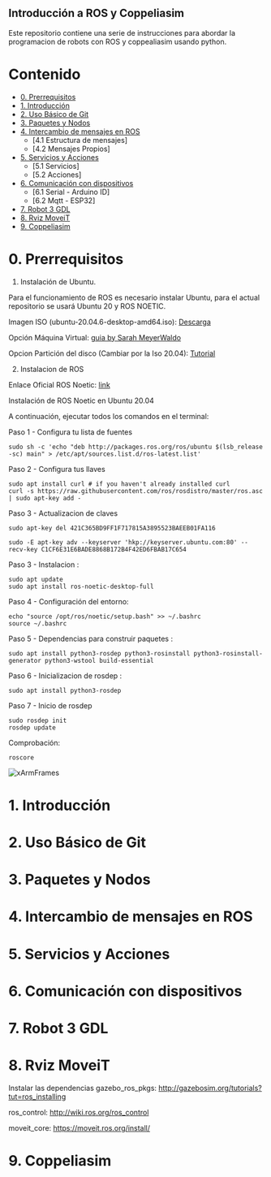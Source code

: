 ## Introducción a ROS y Coppeliasim

Este repositorio contiene una serie de instrucciones para abordar la programacion de robots con ROS y coppealiasim usando python.

# Contenido
* [0. Prerrequisitos ](#0.-Prerrequisitos )
* [1. Introducción](#1-Introducción)
* [2. Uso Básico de Git ](#2-Uso-Básico-de-Git)
* [3. Paquetes y Nodos ](#3-Paquetes-y-Nodos)
* [4. Intercambio de mensajes en ROS](#4-Intercambio-de-mensajes-en-ROS)
    * [4.1 Estructura de mensajes] 
    * [4.2 Mensajes Propios]
* [5. Servicios y Acciones](#5.-Servicios-y-Acciones)
    * [5.1 Servicios]
    * [5.2 Acciones]
* [6. Comunicación con dispositivos](#6.-Comunicación-con-dispositivos)
    * [6.1 Serial - Arduino ID]
    * [6.2 Mqtt - ESP32]
* [7. Robot 3 GDL](#7.-Robot-3-GDL)
* [8. Rviz MoveiT](#8.-Rviz-Movei)
* [9. Coppeliasim](#9.-Coppeliasim)
  
# 0. Prerrequisitos
1. Instalación de Ubuntu.

Para el funcionamiento de ROS es necesario instalar Ubuntu, para el actual repositorio se usará Ubuntu 20 y ROS NOETIC.

Imagen ISO (ubuntu-20.04.6-desktop-amd64.iso): [Descarga](https://releases.ubuntu.com/focal/)

Opción Máquina Virtual: [guia by Sarah Meyer­Waldo](https://drive.google.com/file/d/16WalqxyXt-MuOT5KX8L0hKnSa88WGsNh/view?usp=share_link)

Opcion Partición del disco (Cambiar por la Iso 20.04): [Tutorial](https://www.youtube.com/watch?v=_d6oT7rEoGc)

2. Instalacion de ROS

Enlace Oficial ROS Noetic: [link](https://wiki.ros.org/noetic/Installation/Ubuntu)

Instalación de ROS Noetic en Ubuntu 20.04 

A continuación, ejecutar todos los comandos en el terminal:

Paso 1 - Configura tu lista de fuentes
```
sudo sh -c 'echo "deb http://packages.ros.org/ros/ubuntu $(lsb_release -sc) main" > /etc/apt/sources.list.d/ros-latest.list'
```
Paso 2 - Configura tus llaves
```
sudo apt install curl # if you haven't already installed curl
curl -s https://raw.githubusercontent.com/ros/rosdistro/master/ros.asc | sudo apt-key add -
```
Paso 3 - Actualizacion de claves
```
sudo apt-key del 421C365BD9FF1F717815A3895523BAEEB01FA116
```
```
sudo -E apt-key adv --keyserver 'hkp://keyserver.ubuntu.com:80' --recv-key C1CF6E31E6BADE8868B172B4F42ED6FBAB17C654
```
Paso 3 - Instalacion :
```
sudo apt update
sudo apt install ros-noetic-desktop-full
```
Paso 4 - Configuración del entorno:
```
echo "source /opt/ros/noetic/setup.bash" >> ~/.bashrc
source ~/.bashrc
```
Paso 5 - Dependencias para construir paquetes :
```
sudo apt install python3-rosdep python3-rosinstall python3-rosinstall-generator python3-wstool build-essential
```
Paso 6 - Inicializacion de  rosdep :
```
sudo apt install python3-rosdep
```
Paso 7 - Inicio de rosdep
```
sudo rosdep init
rosdep update
```
Comprobación:
```
roscore 
```
![xArmFrames](./doc/)   
# 1. Introducción
# 2. Uso Básico de Git
# 3. Paquetes y Nodos
# 4. Intercambio de mensajes en ROS
# 5. Servicios y Acciones
# 6. Comunicación con dispositivos
# 7. Robot 3 GDL
# 8. Rviz MoveiT
Instalar las dependencias
   gazebo_ros_pkgs: <http://gazebosim.org/tutorials?tut=ros_installing> 
   
   ros_control: <http://wiki.ros.org/ros_control> 
   
   moveit_core: <https://moveit.ros.org/install/>  
# 9. Coppeliasim
